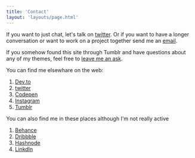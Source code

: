 ```yaml
---
title: 'Contact'
layout: 'layouts/page.html'
---
```


If you want to just chat, let's talk on [twitter](https://twitter.com/smolcodes). Or if you want to have a longer conversation or want to work on a project together send me an [email](mailto:rbrittbusler92@gmail.com).

If you somehow found this site through Tumblr and have questions about any of my themes, feel free to [leave me an ask](https://smolthemes.tumblr.com/ask). 

You can find me elsewhare on the web:
1. [Dev.to](https://dev.to/smolcodes)
2. [twitter](https://twitter.com/smolcodes)
3. [Codepen](https://codepen.io/smolcodes)
4. [Instagram](https://www.instagram.com/smolcodes/?hl=en)
5. [Tumblr](https://smolthemes.tumblr.com/)

You can also find me in these places although I'm not really active
1. [Behance](https://www.behance.net/smolcodes)
2. [Dribbble](https://dribbble.com/smolcodes)
3. [Hashnode](https://hashnode.com/@Smolcodes)
4. [LinkdIn](https://www.linkedin.com/in/rachel-britt-busler-79b92064/)
